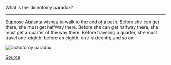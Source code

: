 What is the dichotomy paradox?

---

Suppose Atalanta wishes to walk to the end of a path. Before she can get there, she must get halfway there. Before she can get halfway there, she must get a quarter of the way there. Before traveling a quarter, she must travel one-eighth; before an eighth, one-sixteenth; and so on.

![Dichotomy paradox](https://en.m.wikipedia.org/wiki/Zeno%27s_paradoxes#/media/File%3AZeno_Dichotomy_Paradox_alt.png)

[Source](https://en.m.wikipedia.org/wiki/Zeno%27s_paradoxes#Dichotomy_paradox)
